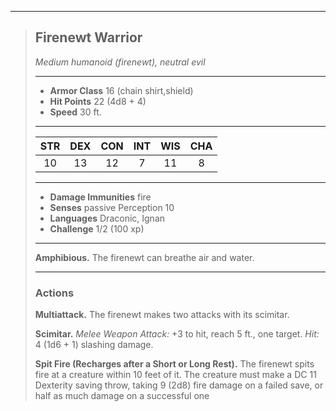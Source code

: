 ***
> ## Firenewt Warrior
> *Medium humanoid (firenewt), neutral evil*
> 
> ***
> 
> - **Armor Class** 16 (chain shirt,shield)
> - **Hit Points** 22 (4d8 + 4)
> - **Speed** 30 ft.
> 
> ***
> 
> |STR|DEX|CON|INT|WIS|CHA|
> |:---:|:---:|:---:|:---:|:---:|:---:|
> |10|13|12|7|11|8|
> 
> ***
> 
> - **Damage Immunities** fire
> - **Senses** passive Perception 10
> - **Languages** Draconic, Ignan
> - **Challenge** 1/2 (100 xp)
> 
> ***
> 
> **Amphibious.** The firenewt can breathe air and water.
> 
> ***
> 
> ### Actions
> **Multiattack.** The firenewt makes two attacks with its scimitar.
> 
> **Scimitar.** *Melee Weapon Attack:* +3 to hit, reach 5 ft., one target. *Hit:* 4 (1d6 + 1) slashing damage.
> 
> **Spit Fire (Recharges after a Short or Long Rest).** The firenewt spits fire at a creature within 10 feet of it. The creature must make a DC 11 Dexterity saving throw, taking 9 (2d8) fire damage on a failed save, or half as much damage on a successful one
